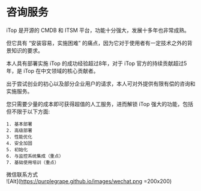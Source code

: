 # 咨询服务

iTop 是开源的 CMDB 和 ITSM 平台，功能十分强大，发展十多年也非常成熟。

但它具有 “安装容易，实施困难” 的痛点，因为它对于使用者有一定技术之外的背景知识的要求。

本人具有部署实施 iTop 的成功经验超过8年，对于 iTop 官方的持续贡献超过5年，是 iTop 在中文领域的核心贡献者。

出于尝试创业的初心以及部分企业用户的请求，本人可对外提供有限有偿的咨询和实施服务。

您只需要少量的成本即可获得超值的人工服务，进而解锁 iTop 强大的功能，包括但不限于以下方面:  
```
1. 基本部署  
2. 高级部署  
3. 性能优化  
4. 安全加固  
5. 初始化
6. 与监控系统集成（重点）  
7. 基础使用培训（重点）  
```
微信联系方式  
![Alt](https://purplegrape.github.io/images/wechat.png =200x200)